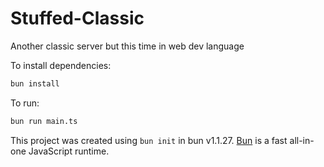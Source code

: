 # Stuffed-Classic
Another classic server but this time in web dev language

To install dependencies:

```bash
bun install
```

To run:

```bash
bun run main.ts
```

This project was created using `bun init` in bun v1.1.27. [Bun](https://bun.sh) is a fast all-in-one JavaScript runtime.
